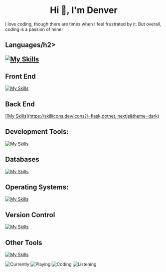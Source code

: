 <h1 align="center">Hi 👋, I'm Denver</h1>
<p>I love coding, though there are times when I feel frustrated by it. But overall, coding is a passion of mine!</p>


<h2>Languages/h2>

[![My Skills](https://skillicons.dev/icons?i=cpp,cs,java,py,js,ts&theme=dark)](https://skillicons.dev)  

<h2>Front End</h2>

[![My Skills](https://skillicons.dev/icons?i=html,css,tailwind,bootstrap,react,nextjs,redux,vite&theme=dark)](https://skillicons.dev)


<h2>Back End</h2>

[![My Skills](https://skillicons.dev/icons?i=flask,dotnet, nextjs&theme=dark)](https://skillicons.dev)

<h2>Development Tools:</h2>

[![My Skills](https://skillicons.dev/icons?i=vscode,visualstudio,eclipse,pycharm&theme=dark)](https://skillicons.dev)

<h2>Databases </h2>


[![My Skills](https://skillicons.dev/icons?i=sqlite,mysql&theme=dark)](https://skillicons.dev)


<h2>Operating Systems: </h2>

[![My Skills](https://skillicons.dev/icons?i=apple,linux,ubuntu,windows&theme=dark)](https://skillicons.dev) 

<h2>Version Control</h2> 

[![My Skills](https://skillicons.dev/icons?i=git,github&theme=dark)](https://skillicons.dev) 

<h2>Other Tools </h2>

[![My Skills](https://skillicons.dev/icons?i=bash,regex,figma,npm,powershell,pr,stackoverflow,selenium,unreal&theme=dark)](https://skillicons.dev) 


![Currently](https://img.shields.io/badge/currently-online-green?style=flat-square)
![Playing](https://img.shields.io/badge/playing-nothing%20rn-blue?style=flat-square)
![Coding](https://img.shields.io/badge/coding-nothing%20rn-blue?style=flat-square&logo=visualstudiocode)
![Listening](https://img.shields.io/badge/listening%20to-nothing%20rn-green?style=flat-square&logo=spotify)


